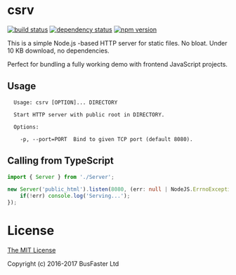 csrv
====

[![build status](https://travis-ci.org/charto/csrv.svg?branch=master)](http://travis-ci.org/charto/csrv)
[![dependency status](https://david-dm.org/charto/csrv.svg)](https://david-dm.org/charto/csrv)
[![npm version](https://img.shields.io/npm/v/csrv.svg)](https://www.npmjs.com/package/csrv)

This is a simple Node.js -based HTTP server for static files.
No bloat. Under 10 KB download, no dependencies.

Perfect for bundling a fully working demo with frontend JavaScript projects.

Usage
-----

```
  Usage: csrv [OPTION]... DIRECTORY

  Start HTTP server with public root in DIRECTORY.

  Options:

    -p, --port=PORT  Bind to given TCP port (default 8080).
```

Calling from TypeScript
-----------------------

```TypeScript
import { Server } from './Server';

new Server('public_html').listen(8080, (err: null | NodeJS.ErrnoException) => {
    if(!err) console.log('Serving...');
});
```

License
=======

[The MIT License](https://raw.githubusercontent.com/charto/csrv/master/LICENSE)

Copyright (c) 2016-2017 BusFaster Ltd
